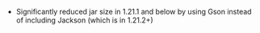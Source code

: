 - Significantly reduced jar size in 1.21.1 and below by using Gson instead of including Jackson (which is in 1.21.2+)
